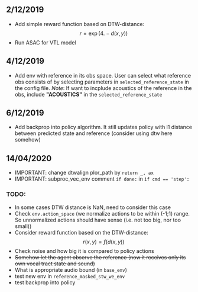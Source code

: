 ## 2/12/2019
 - Add simple reward function based on DTW-distance:
  $$r = \exp(4. - d(x,y))$$
 - Run ASAC for VTL model

## 4/12/2019
  - Add env with reference in its obs space. User can select what reference obs consists of by selecting parameters in `selected_reference_state` in the config file.
  _Note_: If want to incplude acoustics of the reference in the obs, include __"ACOUSTICS"__ in the `selected_reference_state`

## 6/12/2019
  - Add backprop into policy algorithm. It still updates policy with l1 distance between predicted state and reference (consider using dtw here somehow)

## 14/04/2020
  - IMPORTANT: change dtwalign plor_path by `return _, ax`
  - IMPORTANT: subproc_vec_env comment `if done:` in `if cmd == 'step':`

### TODO:
 - In some cases DTW distance is NaN, need to consider this case
 - Check `env.action_space` (we normalize actions to be within (-1;1) range. So unnormalized actions should have sense (i.e. not too big, nor too small))
 - Consider reward function based on the DTW-distance:
 $$r(x,y) = f(d(x,y))$$
 - Check noise and how big it is compared to policy actions
 - ~~Somehow let the agent observe the reference (now it receives only its own vocal tract state and sound)~~
 - What is appropriate audio bound (in `base_env`)
 - test new env in `reference_masked_stw_we_env`
 - test backprop into policy
 
